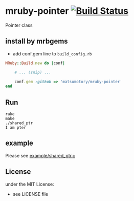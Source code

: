 # mruby-pointer   [![Build Status](https://travis-ci.org/matsumotory/mruby-pointer.svg?branch=master)](https://travis-ci.org/matsumotory/mruby-pointer)
Pointer class
## install by mrbgems
- add conf.gem line to `build_config.rb`

```ruby
MRuby::Build.new do |conf|

    # ... (snip) ...

    conf.gem :github => 'matsumotory/mruby-pointer'
end
```
## Run

```
rake
make
./shared_ptr
I am pter
```

## example

Please see [example/shared_ptr.c](example/shared_ptr.c)

## License
under the MIT License:
- see LICENSE file
